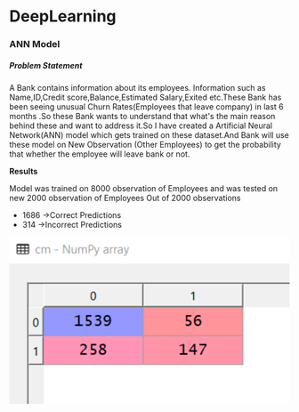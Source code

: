 # DeepLearning

### ANN Model 

##### Problem Statement 
A Bank contains information about its employees. Information such as Name,ID,Credit score,Balance,Estimated Salary,Exited etc.These Bank has been seeing unusual Churn Rates(Employees that leave company) in last 6 months .So these Bank wants to understand that what's the main reason behind these and want to address it.So I have created a Artificial Neural Network(ANN) model which gets trained on these dataset.And Bank will use these model on New Observation (Other Employees) to get the probability that whether the employee will leave bank or not.

**Results**

Model was trained on 8000 observation of Employees and was tested on new 2000 observation of Employees
Out of 2000 observations 
- 1686 ->Correct Predictions
- 314 ->Incorrect Predictions
<img src="Artificial Neural Network - ANN/Results/ann.PNG" height="300" width="630"/>
